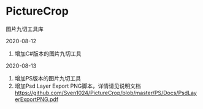 # PictureCrop
图片九切工具库

2020-08-12
1. 增加C#版本的图片九切工具

2020-08-13 

1. 增加PS版本的图片九切工具
2. 增加Psd Layer Export PNG脚本，详情请见说明文档 https://github.com/Sven1024/PictureCrop/blob/master/PS/Docs/PsdLayerExportPNG.pdf
